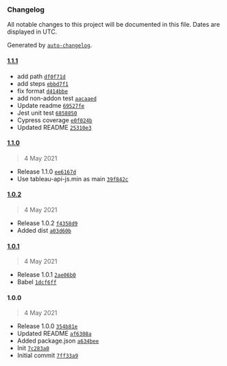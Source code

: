 ### Changelog

All notable changes to this project will be documented in this file. Dates are displayed in UTC.

Generated by [`auto-changelog`](https://github.com/CookPete/auto-changelog).

#### [1.1.1](https://github.com/eea/tableau-api-js/compare/1.1.0...1.1.1)

- add path [`df0f71d`](https://github.com/eea/tableau-api-js/commit/df0f71d66536047277c0cf29c479dfc554e71ebc)
- add steps [`ebbd7f1`](https://github.com/eea/tableau-api-js/commit/ebbd7f12137d244bafe77f0c2a4abcf004e9608d)
- fix format [`d414bbe`](https://github.com/eea/tableau-api-js/commit/d414bbe61813f36d72d674327af0417e2fff0551)
- add non-addon test [`aacaaed`](https://github.com/eea/tableau-api-js/commit/aacaaed7f2b1b35ee68ddb4f9d64193a569e8859)
- Update readme [`69527fe`](https://github.com/eea/tableau-api-js/commit/69527fec38553ab2a9cdac9389116c297d0e0ceb)
- Jest unit test [`6858850`](https://github.com/eea/tableau-api-js/commit/68588500a2ca79072e3d2a1b3b7b52cd0a356051)
- Cypress coverage [`e0f024b`](https://github.com/eea/tableau-api-js/commit/e0f024b04035f15c682ae92f7e9dc0d7dd5a2bd2)
- Updated README [`25310e3`](https://github.com/eea/tableau-api-js/commit/25310e38422f9d82e92c445dfe44c8924175800d)

#### [1.1.0](https://github.com/eea/tableau-api-js/compare/1.0.2...1.1.0)

> 4 May 2021

- Release 1.1.0 [`ee6167d`](https://github.com/eea/tableau-api-js/commit/ee6167de3663de7f6d2c010dd3208e8d5ed381ed)
- Use tableau-api-js.min as main [`39f842c`](https://github.com/eea/tableau-api-js/commit/39f842cb4691200e939164daec3a31f402e7210d)

#### [1.0.2](https://github.com/eea/tableau-api-js/compare/1.0.1...1.0.2)

> 4 May 2021

- Release 1.0.2 [`f4358d9`](https://github.com/eea/tableau-api-js/commit/f4358d9c09477bb407e7b5d9e0bf7b8122624a8a)
- Added dist [`a03d60b`](https://github.com/eea/tableau-api-js/commit/a03d60beb4748e0925a242839be443c68c3d2c2f)

#### [1.0.1](https://github.com/eea/tableau-api-js/compare/1.0.0...1.0.1)

> 4 May 2021

- Release 1.0.1 [`2ae06b0`](https://github.com/eea/tableau-api-js/commit/2ae06b075c7618984d955859c3e0b4662aa23336)
- Babel [`1dcf6ff`](https://github.com/eea/tableau-api-js/commit/1dcf6ff36a89b556c1723055a7336b34665836ba)

#### 1.0.0

> 4 May 2021

- Release 1.0.0 [`354b81e`](https://github.com/eea/tableau-api-js/commit/354b81e637917da8d1fb6dfe362ce0e8fffb81cd)
- Updated README [`af6308a`](https://github.com/eea/tableau-api-js/commit/af6308ac7f68ae9a2c8db0213834afb1e4e896ff)
- Added package.json [`a634bee`](https://github.com/eea/tableau-api-js/commit/a634beec28d8cdf665d7f5b72c52358133e1bf94)
- Init [`7c283a0`](https://github.com/eea/tableau-api-js/commit/7c283a07119c75639e6b16c1cc4efae8c0ec78e7)
- Initial commit [`7ff33a9`](https://github.com/eea/tableau-api-js/commit/7ff33a9ad0d6127b2c7798783c0599479ddad578)
